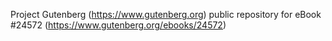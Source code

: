 Project Gutenberg (https://www.gutenberg.org) public repository for eBook #24572 (https://www.gutenberg.org/ebooks/24572)
